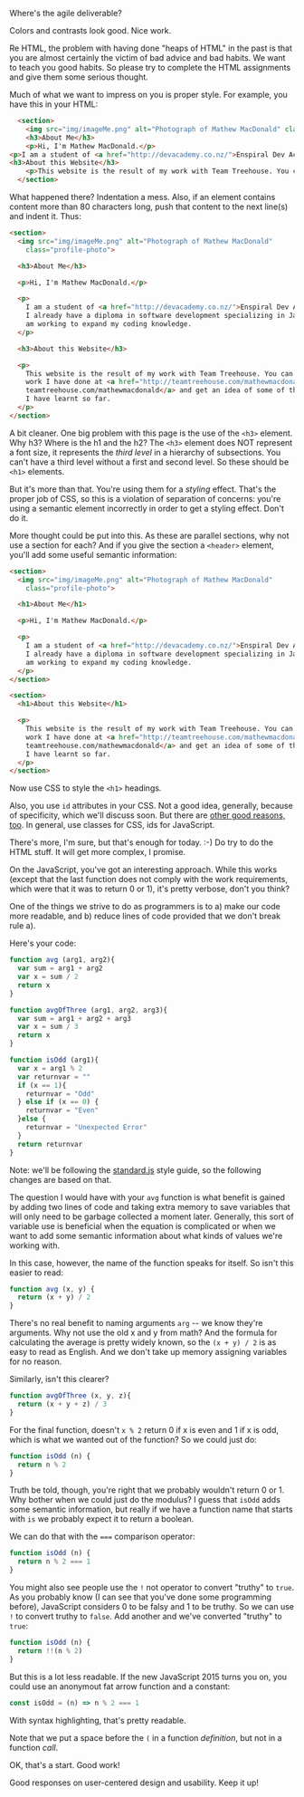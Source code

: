 Where's the agile deliverable?

Colors and contrasts look good. Nice work.

Re HTML, the problem with having done "heaps of HTML" in the past is that you are almost certainly the victim of bad advice and bad habits. We want to teach you good habits. So please try to complete the HTML assignments and give them some serious thought.

Much of what we want to impress on you is proper style. For example, you have this in your HTML:

```html
  <section>
    <img src="img/imageMe.png" alt="Photograph of Mathew MacDonald" class="profile-photo">
    <h3>About Me</h3>
    <p>Hi, I'm Mathew MacDonald.</p>
<p>I am a student of <a href="http://devacademy.co.nz/">Enspiral Dev Acadamy</a>. I already have a diploma in software development specializing in Java but I am working to expand my coding knowledge.</p>
<h3>About this Website</h3>
    <p>This website is the result of my work with Team Treehouse. You can see the work I have done at <a href="http://teamtreehouse.com/mathewmacdonald">teamtreehouse.com/mathewmacdonald</a> and get an idea of some of the things I have learnt so far.</p>
  </section>
```

What happened there? Indentation a mess. Also, if an element contains content more than 80 characters long, push that content to the next line(s) and indent it. Thus:

```html
<section>
  <img src="img/imageMe.png" alt="Photograph of Mathew MacDonald"
    class="profile-photo">

  <h3>About Me</h3>

  <p>Hi, I'm Mathew MacDonald.</p>

  <p>
    I am a student of <a href="http://devacademy.co.nz/">Enspiral Dev Acadamy</a>.
    I already have a diploma in software development specializing in Java but I
    am working to expand my coding knowledge.
  </p>

  <h3>About this Website</h3>

  <p>
    This website is the result of my work with Team Treehouse. You can see the
    work I have done at <a href="http://teamtreehouse.com/mathewmacdonald">
    teamtreehouse.com/mathewmacdonald</a> and get an idea of some of the things
    I have learnt so far.
  </p>
</section>
```

A bit cleaner. One big problem with this page is the use of the `<h3>` element. Why h3? Where is the h1 and the h2? The `<h3>` element does NOT represent a font size, it represents the *third level* in a hierarchy of subsections. You can't have a third level without a first and second level. So these should be `<h1>` elements.

But it's more than that. You're using them for a *styling* effect. That's the proper job of CSS, so this is a violation of separation of concerns: you're using a semantic element incorrectly in order to get a styling effect. Don't do it.

More thought could be put into this. As these are parallel sections, why not use a section for each? And if you give the section a `<header>` element, you'll add some useful semantic information:

```html
<section>
  <img src="img/imageMe.png" alt="Photograph of Mathew MacDonald"
    class="profile-photo">

  <h1>About Me</h1>

  <p>Hi, I'm Mathew MacDonald.</p>

  <p>
    I am a student of <a href="http://devacademy.co.nz/">Enspiral Dev Acadamy</a>.
    I already have a diploma in software development specializing in Java but I
    am working to expand my coding knowledge.
  </p>
</section>

<section>
  <h1>About this Website</h1>

  <p>
    This website is the result of my work with Team Treehouse. You can see the
    work I have done at <a href="http://teamtreehouse.com/mathewmacdonald">
    teamtreehouse.com/mathewmacdonald</a> and get an idea of some of the things
    I have learnt so far.
  </p>
</section>
```

Now use CSS to style the `<h1>` headings.

Also, you use `id` attributes in your CSS. Not a good idea, generally, because of specificity, which we'll discuss soon. But there are [other good reasons, too](http://oli.jp/2011/ids/). In general, use classes for CSS, ids for JavaScript.

There's more, I'm sure, but that's enough for today. :-) Do try to do the HTML stuff. It will get more complex, I promise.

On the JavaScript, you've got an interesting approach. While this works (except that the last function does not comply with the work requirements, which were that it was to return 0 or 1), it's pretty verbose, don't you think?

One of the things we strive to do as programmers is to a) make our code more readable, and b) reduce lines of code provided that we don't break rule a).

Here's your code:

```js
function avg (arg1, arg2){
  var sum = arg1 + arg2
  var x = sum / 2
  return x
}

function avgOfThree (arg1, arg2, arg3){
  var sum = arg1 + arg2 + arg3
  var x = sum / 3
  return x
}

function isOdd (arg1){
  var x = arg1 % 2
  var returnvar = ""
  if (x == 1){
    returnvar = "Odd"
  } else if (x == 0) {
    returnvar = "Even"
  }else {
    returnvar = "Unexpected Error"
  }
  return returnvar
}
```

Note: we'll be following the [standard.js](http://standardjs.com/rules.html#javascript-standard-style) style guide, so the following changes are based on that.

The question I would have with your `avg` function is what benefit is gained by adding two lines of code and taking extra memory to save variables that will only need to be garbage collected a moment later. Generally, this sort of variable use is beneficial when the equation is complicated or when we want to add some semantic information about what kinds of values we're working with.

In this case, however, the name of the function speaks for itself. So isn't this easier to read:

```js
function avg (x, y) {
  return (x + y) / 2
}
```

There's no real benefit to naming arguments `arg` -- we know they're arguments. Why not use the old x and y from math? And the formula for calculating the average is pretty widely known, so the `(x + y) / 2` is as easy to read as English. And we don't take up memory assigning variables for no reason.

Similarly, isn't this clearer?

```js
function avgOfThree (x, y, z){
  return (x + y + z) / 3
}
```

For the final function, doesn't `x % 2` return 0 if x is even and 1 if x is odd, which is what we wanted out of the function? So we could just do:

```js
function isOdd (n) {
  return n % 2
}
```

Truth be told, though, you're right that we probably wouldn't return 0 or 1. Why bother when we could just do the modulus? I guess that `isOdd` adds some semantic information, but really if we have a function name that starts with `is` we probably expect it to return a boolean.

We can do that with the `===` comparison operator:

```js
function isOdd (n) {
  return n % 2 === 1
}
```

You might also see people use the `!` not operator to convert "truthy" to `true`. As you probably know (I can see that you've done some programming before), JavaScript considers 0 to be falsy and 1 to be truthy. So we can use `!` to convert truthy to `false`. Add another and we've converted "truthy" to `true`:

```js
function isOdd (n) {
  return !!(n % 2)
}
```

But this is a lot less readable. If the new JavaScript 2015 turns you on, you could use an anonymout fat arrow function and a constant:

```js
const isOdd = (n) => n % 2 === 1
```

With syntax highlighting, that's pretty readable.

Note that we put a space before the `(` in a function *definition*, but not in a function *call*.

OK, that's a start. Good work!

Good responses on user-centered design and usability. Keep it up!
